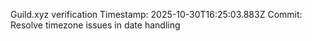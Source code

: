 Guild.xyz verification
Timestamp: 2025-10-30T16:25:03.883Z
Commit: Resolve timezone issues in date handling